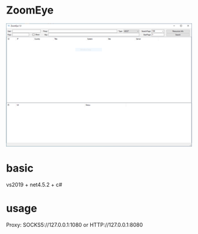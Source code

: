 # ZoomEye
![Screenshot](Capture.PNG)

# basic
vs2019 + net4.5.2 + c#

# usage
Proxy: SOCKS5://127.0.0.1:1080 or HTTP://127.0.0.1:8080
